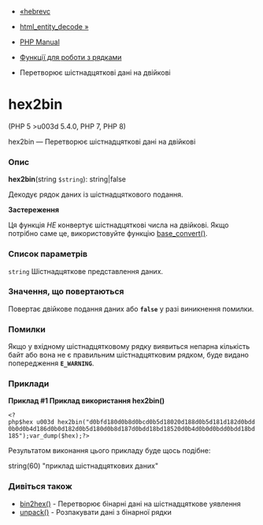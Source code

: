 - [«hebrevc](function.hebrevc.md)
- [html_entity_decode »](function.md-entity-decode.md)

- [PHP Manual](index.md)
- [Функції для роботи з рядками](ref.strings.md)
- Перетворює шістнадцяткові дані на двійкові

# hex2bin

(PHP 5 \>u003d 5.4.0, PHP 7, PHP 8)

hex2bin — Перетворює шістнадцяткові дані на двійкові

### Опис

**hex2bin**(string `$string`): string\|false

Декодує рядок даних із шістнадцяткового подання.

**Застереження**

Ця функція *НЕ* конвертує шістнадцяткові числа на двійкові. Якщо
потрібно саме це, використовуйте функцію
[base_convert()](function.base-convert.md).

### Список параметрів

`string`
Шістнадцяткове представлення даних.

### Значення, що повертаються

Повертає двійкове подання даних або **`false`** у разі
виникнення помилки.

### Помилки

Якщо у вхідному шістнадцятковому рядку виявиться непарна кількість байт
або вона не є правильним шістнадцятковим рядком, буде видано
попередження **`E_WARNING`**.

### Приклади

**Приклад #1 Приклад використання **hex2bin()****

` <?php$hex u003d hex2bin("d0bfd180d0b8d0bcd0b5d18020d188d0b5d181d182d0bdd0b0d0b4d186d0b0d182d0b5d180d0b8d187d0bdd18bd18520d0b4d0b0d0bdd0bdd18bd185");var_dump($hex);?> `

Результатом виконання цього прикладу буде щось подібне:

string(60) "приклад шістнадцяткових даних"

### Дивіться також

- [bin2hex()](function.bin2hex.md) - Перетворює бінарні дані на
шістнадцяткове уявлення
- [unpack()](function.unpack.md) - Розпакувати дані з бінарної
рядки
